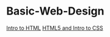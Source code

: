 # Basic-Web-Design

<a href="Demo/index.html" target="_blank"> Intro to HTML</a>
<a href="Intro to HTML5:CSS/index.html" target="_blank">HTML5 and Intro to CSS</a>
